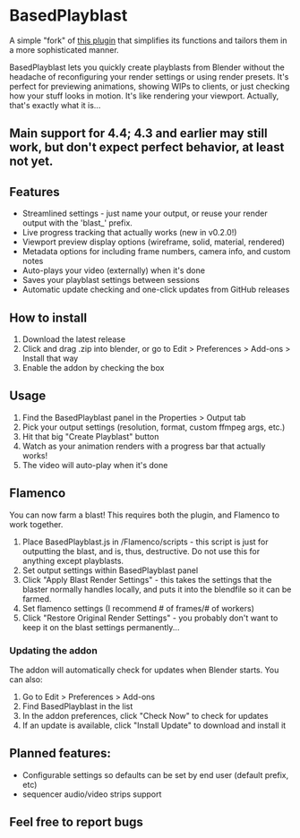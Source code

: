 # BasedPlayblast

A simple "fork" of [this plugin](https://blenderartists.org/t/free-playblast-addon/1450365) that simplifies its functions and tailors them in a more sophisticated manner.

BasedPlayblast lets you quickly create playblasts from Blender without the headache of reconfiguring your render settings or using render presets. It's perfect for previewing animations, showing WIPs to clients, or just checking how your stuff looks in motion. It's like rendering your viewport. Actually, that's exactly what it is...

## Main support for 4.4; 4.3 and earlier may still work, but don't expect perfect behavior, at least not yet.

## Features

- Streamlined settings - just name your output, or reuse your render output with the 'blast_' prefix.
- Live progress tracking that actually works (new in v0.2.0!)
- Viewport preview display options (wireframe, solid, material, rendered)
- Metadata options for including frame numbers, camera info, and custom notes
- Auto-plays your video (externally) when it's done
- Saves your playblast settings between sessions
- Automatic update checking and one-click updates from GitHub releases

## How to install

1. Download the latest release
2. Click and drag .zip into blender, or go to Edit > Preferences > Add-ons > Install that way
3. Enable the addon by checking the box

## Usage

1. Find the BasedPlayblast panel in the Properties > Output tab
2. Pick your output settings (resolution, format, custom ffmpeg args, etc.)
3. Hit that big "Create Playblast" button
4. Watch as your animation renders with a progress bar that actually works!
5. The video will auto-play when it's done

## Flamenco
You can now farm a blast! This requires both the plugin, and Flamenco to work together.

1. Place BasedPlayblast.js in /Flamenco/scripts - this script is just for outputting the blast, and is, thus, destructive. Do not use this for anything except playblasts.
2. Set output settings within BasedPlayblast panel
3. Click "Apply Blast Render Settings" - this takes the settings that the blaster normally handles locally, and puts it into the blendfile so it can be farmed.
4. Set flamenco settings (I recommend # of frames/# of workers)
5. Click "Restore Original Render Settings" - you probably don't want to keep it on the blast settings permanently...

### Updating the addon

The addon will automatically check for updates when Blender starts. You can also:

1. Go to Edit > Preferences > Add-ons
2. Find BasedPlayblast in the list
3. In the addon preferences, click "Check Now" to check for updates
4. If an update is available, click "Install Update" to download and install it

## Planned features:

- Configurable settings so defaults can be set by end user (default prefix, etc)
- sequencer audio/video strips support

## Feel free to report bugs